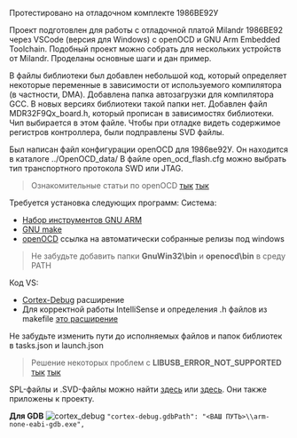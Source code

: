 Протестировано на отладочном комплекте 1986BE92У


Проект подготовлен для работы с отладочной платой Milandr 1986BE92 через VSCode (версия для Windows) c openOCD и GNU Arm Embedded Toolchain.
Подобный проект можно собрать для нескольких устройств от Milandr. Проделаны основные шаги и дан пример.

В файлы библиотеки был добавлен небольшой код, который определяет некоторые переменные в зависимости от используемого компилятора (в частности, DMA). Добавлена папка автозагрузки для компилятора GCC. В новых версиях библиотеки такой папки нет. Добавлен файл MDR32F9Qx_board.h, который прописан в зависимостях библиотеки. Чип выбирается в этом файле. Чтобы при отладке видеть содержимое регистров контроллера, были подправлены SVD файлы.

Был написан файл конфигурации openOCD для 1986ве92У. Он находится в каталоге ../OpenOCD_data/
В файле open_ocd_flash.cfg можно выбрать тип транспортного протокола SWD или JTAG. 
> Ознакомительные статьи по openOCD [тык](http://microsin.net/programming/arm/getting-started-openocd-with-ft2232h-for-swd-debugging.html) [тык](http://microsin.net/programming/arm/openocd-manual-part1.html)

Требуется установка следующих программ:
Система:
* [Набор инструментов GNU ARM](https://developer.arm.com/tools-and-software/open-source-software/developer-tools/gnu-toolchain/gnu-rm)
* [GNU make](http://gnuwin32.sourceforge.net/packages/make.htm)  
* [openOCD](https://github.com/ntfreak/openocd/releases) ссылка на автоматически собранные релизы под windows
> Не забудьте добавить папки **GnuWin32\bin** и **openocd\bin** в среду PATH

Код VS:
* [Cortex-Debug](https://marketplace.visualstudio.com/items?itemName=marus25.cortex-debug) расширение
* Для корректной работы IntelliSense и определения .h файлов из makefile [это расширение](https://marketplace.visualstudio.com/items?itemName=ms-vscode.makefile-tools)

Не забудьте изменить пути до исполняемых файлов и папок библиотек в tasks.json и launch.json

> Решение некоторых проблем с **LIBUSB_ERROR_NOT_SUPPORTED** [тык](https://github.com/makenai/node-uvc-control/issues/5) [тык](https://github.com/sandeepmistry/arduino-nRF5/issues/228)

SPL-файлы и .SVD-файлы можно найти [здесь](https://ic.milandr.ru/soft/) или [здесь](https://github.com/eldarkg/emdr1986x-std-per-lib). Они также приложены к проекту.

**Для GDB**
![cortex_debug](https://user-images.githubusercontent.com/20516589/110772294-82f36480-826c-11eb-9755-4116c756697c.png)
``
"cortex-debug.gdbPath": "<ВАШ ПУТЬ>\\arm-none-eabi-gdb.exe",
``
